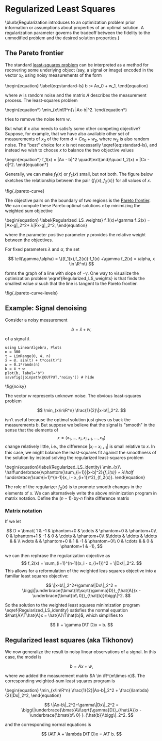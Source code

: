 # Regularized Least Squares

\blurb{Regularization introduces to an optimization problem prior information or assumptions about properties of an optimal solution. A regularization parameter governs the tradeoff between the fidelity to the unmodified problem and the desired solution properties.}

## The Pareto frontier

The standard [least-squares problem](least-squares) can be interpreted as a method for recovering some underlying object (say, a signal or image) encoded in the vector $x_0$ using noisy measurements of the form

\begin{equation} \label{eq:standard-ls}
   b := Ax_0 + w_1,
\end{equation}

where $w$ is random noise and the matrix $A$ describes the measurement process. The least-squares problem

\begin{equation*}
  \min_{x\in\R^n}\ \|Ax-b\|^2.
\end{equation*}

tries to remove the noise term $w$.


But what if $x$ also needs to satisfy some other competing objective?  Suppose, for example, that we have also available other set of measurements of $x_0$ of the form $d = Cx_0+w_2$, where $w_2$ is also random noise. The "best" choice for $x$ is not necessarily \eqref{eq:standard-ls}, and instead we wish to choose $x$ to balance the two objective values

\begin{equation*}
f_1(x) = \|Ax - b\|^2 \quad\text{and}\quad f_2(x) = \|Cx - d\|^2.
\end{equation*}

Generally, we can make $f_1(x)$ or $f_2(x)$ small, but not both. The figure below sketches the relationship between the pair $\{f_1(x), f_2(x)\}$ for all values of $x$.

\fig{./pareto-curve}

The objective pairs on the boundary of two regions is the [Pareto frontier](https://en.wikipedia.org/wiki/Pareto_efficiency). We can compute these Pareto optimal solutions $x$ by minimizing the weighted sum objective

\begin{equation} \label{Regularized_LS_weights}
f_1(x)+\gamma f_2(x) = \|Ax-g\|_2^2+ λ\|Fx-g\|_2^2,
\end{equation}

where the parameter positive parameter $\gamma$ provides the relative weight between the objectives. 

For fixed parameters $λ$ and $α$, the set 

$$
\ell(\gamma,\alpha) = \{(f_1(x),f_2(x)):f_1(x) +\gamma f_2(x) = \alpha, x \in \R^n\}
$$ 

forms the graph of a line with slope of $-\gamma$. One way to visualize the optimization problem \eqref{Regularized_LS_weights} is that finds the smallest value $\alpha$ such that the line is tangent to the Pareto frontier.

\fig{./pareto-curve-levels}

## Example: Signal denoising

Consider a noisy measurement

$$
b = \hat{x} + w,
$$

of a signal $\hat x$.

```julia:noisy
using LinearAlgebra, Plots
n = 300
t = LinRange(0, 4, n)
x̂ = @. sin(t) + t*cos(t)^2
w = 0.1*randn(n)
b = x̂ + w
plot(b, label="b")
savefig(joinpath(@OUTPUT,"noisy")) # hide
```
\fig{noisy}

 The vector $w$ represents unknown noise. The obvious least-squares problem

$$
\min_{x\in\R^n} \frac{1}{2}\|x-b\|_2^2.
$$

isn't useful because the optimal solution just gives us back the measurements $b$. But suppose we believe that the signal is "smooth" in the sense that the elements of $$ x=(x_1,\ldots,x_i,x_{i+1},\ldots,x_n)$$ change relatively little, i.e., the difference $|x_i-x_{i+1}|$ is small relative to $x$. In this case, we might balance the least-squares fit against the smoothness of the solution by instead solving the regularized least-squares problem 

\begin{equation}\label{Regularized_LS_identity}
  \min_{x}\ \half\underbrace{\vphantom{\sum_{i=1}}\|x-b\|^2}_{f_1(x)} + λ\half \underbrace{\sum_{i=1}^{n-1}(x_i - x_{i+1})^2}_{f_2(x)}.
\end{equation}

The role of the regularizer $f_2(x)$ is to promote smooth changes in the elements of $x$. We can alternatively write the above minimization program in matrix notation. Define the $(n-1)$-by-$n$ finite difference matrix

### Matrix notation

If we let

$$
D = \bmat{ 1 & -1 & \phantom+0 & \cdots & \phantom+0 & \phantom+0\\
           0 & \phantom+1 & -1 & 0 & \cdots & \phantom+0\\
             &\ddots  & \ddots & \ddots &  &  \\
           \vdots &  & \phantom+0 & 1 & -1 & \phantom+0\\
            0 & \cdots &  & 0 & \phantom+1 & -1},
$$

we can then rephrase the regularization objective as $$ f_2(x) = \sum_{i=1}^{n-1}(x_i - x_{i+1})^2 = \|Dx\|_2^2. $$ This allows for a reformulation of the weighted leas squares objective into a familiar least squares objective:

$$
\|x-b\|_2^2+\gamma\|Dx\|_2^2 = \bigg\|\underbrace{\bmat{I\\\sqrt{\gamma}D}}_{\hat{A}}x - 
\underbrace{\bmat{b\\ 0}}_{\hat{b}}\bigg\|^2.
$$

So the solution to the weighted least squares minimization program \eqref{Regularized_LS_identity} satisfies the normal equation $\hat{A}\T\hat{A}x = \hat{A}\T\hat{b}$, which simplifies to 

$$
(I + \gamma D\T D)x = b.
$$

## **Regularized least squares (aka Tikhonov)**

We now generalize the result to noisy linear observations of a signal. In this case, the model is

$$
b = Ax + w,
$$

where we added the measurement matrix $A \in \R^{m\times n}$. The  corresponding weighted-sum least squares
program is 

\begin{equation}
\min_{x\in\R^n} \frac{1}{2}\|Ax-b\|_2^2 + \frac{\lambda}{2}\|Dx\|_2^2,
\end{equation}

<!-- where $\|Dx\|_2^2$ is called the regularization penalty and $ \gamma $ is called the regularization 
parameter. The objective function can be reformulated as an least squares objective -->

$$
\|Ax-b\|_2^2+\gamma\|Dx\|_2^2
 = \bigg\|\underbrace{\bmat{A\\\sqrt{\gamma}D}}_{\hat{A}}x - 
\underbrace{\bmat{b\\ 0} }_{\hat{b}}\bigg\|_2^2.
$$

and the corresponding normal equations is

$$
(A\T A + \lambda D\T D)x = A\T b.
$$
